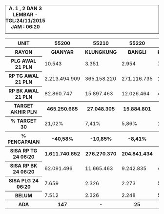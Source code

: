 <HTML>
<HEAD>
<META HTTP-EQUIV="Content-Type" CONTENT="text/html;charset=windows-1252">
<TITLE>MONITOR BILLMAN NOPEMBER 2015 - AREA BATUR</TITLE> 


</HEAD>
<BODY>
<TABLE BORDER=1 BGCOLOR=#ffffff CELLSPACING=0><FONT FACE="Segoe UI" COLOR=#000000><CAPTION><B>A. 1 , 2 DAN 3 LEMBAR  - TGL:24/11/2015 JAM : 06:20</B></CAPTION></FONT>

<table><tbody><tr><th>UNIT</th><th>55200</th><th>55210</th><th>55220</th><th>55230</th><th>5520</th></tr><tr><th>RAYON</th><th>GIANYAR</th><th>KLUNGKUNG</th><th>BANGLI</th><th>KARANGASEM</th><th> AREA BATUR</th></tr><tr><th> PLG AWAL 21 PLN </th><td> 10.543 </td><td> 3.351 </td><td> 2.954 </td><td> 7.734 </td><td> 24.582 </td></tr><tr><th>RP TG AWAL 21 PLN</th><td> 2.213.494.909 </td><td> 365.158.220 </td><td> 271.116.735 </td><td> 1.056.823.062 </td><td> 3.906.592.926 </td></tr><tr><th> RP BK AWAL 21 PLN </th><td> 82.860.747 </td><td> 15.897.463 </td><td> 12.026.464 </td><td> 49.514.368 </td><td> 160.299.042 </td></tr><tr><th> TARGET AKHIR PLN </th><th> 465.250.665 </th><th> 27.048.305 </th><th> 15.884.801 </th><th> 186.660.111 </th><th> 694.843.882 </th></tr><tr><th> % TARGET 30 </th><td>21,02%</td><td>7,41%</td><td>5,86%</td><td>17,66%</td><td>17,79%</td></tr><tr><th>% PENCAPAIAN</th><th>-40,58%</th><th>-10,85%</th><th>-8,41%</th><th>-28,25%</th><th>-30,95%</th></tr><tr><th> SISA RP TG 24 06:20 </th><th> 1.611.740.652 </th><th> 276.270.370 </th><th> 204.841.434 </th><th> 847.401.786 </th><th> 2.940.254.242 </th></tr><tr><th> SISA RP BK 24 06:20 </th><td> 62.091.496 </td><td> 11.665.463 </td><td> 9.242.835 </td><td> 40.091.207 </td><td> 123.091.001 </td></tr><tr><th> SISA PLG 24 06:20 </th><td> 7.659 </td><td> 2.326 </td><td> 2.273 </td><td> 5.967 </td><td> 18.225 </td></tr><tr><th> BELUM </th><td> 7.512 </td><td> 2.326 </td><td> 2.248 </td><td> 5.899 </td><td> 17.985 </td></tr><tr><th> ADA </th><th> 147 </th><th> - </th><th> 25 </th><th> 68 </th><th> 240 </th></th></tbody></table>


<TFOOT></TFOOT>
</TABLE>
</BODY>
</HTML> 
